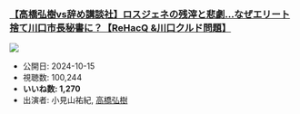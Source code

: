 ### [【高橋弘樹vs辞め講談社】ロスジェネの残滓と悲劇…なぜエリート捨て川口市長秘書に？【ReHacQ &川口クルド問題】](https://www.youtube.com/watch?v=NcP1-X_STEQ)
[![](https://img.youtube.com/vi/NcP1-X_STEQ/sddefault.jpg)](https://www.youtube.com/watch?v=NcP1-X_STEQ)
-   公開日: 2024-10-15
-   視聴数: 100,244
-   **いいね数: 1,270**
-   出演者: 小見山祐紀, [高橋弘樹](/rehacq_fan/people/高橋弘樹 "wikilink")
